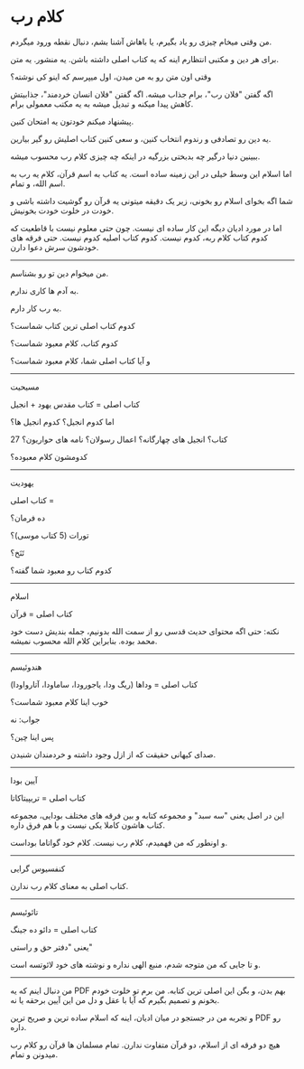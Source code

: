 ﻿<h1>کلام رب</h1>

<p>من وقتی میخام چیزی رو یاد بگیرم، یا باهاش آشنا بشم، دنبال نقطه ورود میگردم.</p>
<p>برای هر دین و مکتبی انتظارم اینه که یه کتاب اصلی داشته باشن. یه منشور. یه متن.</p>
<p>وقتی اون متن رو به من میدن، اول میپرسم که اینو کی نوشته؟</p>
<p>اگه گفتن "فلان رب"، برام جذاب میشه. اگه گفتن "فلان انسان خردمند"، جذابیتش کاهش پیدا میکنه و تبدیل میشه به یه مکتب معمولی برام.</p>
<p>پیشنهاد میکنم خودتون یه امتحان کنین.</p>
<p>یه دین رو تصادفی و رندوم انتخاب کنین، و سعی کنین کتاب اصلیش رو گیر بیارین.</p>
<p>ببینین دنیا درگیر چه بدبختی بزرگیه در اینکه چه چیزی کلام رب محسوب میشه.</p>
<p>اما اسلام این وسط خیلی در این زمینه ساده است. یه کتاب به اسم قرآن، کلام یه رب به اسم الله، و تمام.</p>
<p>شما اگه بخوای اسلام رو بخونی، زیر یک دقیقه میتونی یه قرآن رو گوشیت داشته باشی و خودت در خلوت خودت بخونیش.</p>
<p>اما در مورد ادیان دیگه این کار ساده ای نیست. چون حتی معلوم نیست با قاطعیت که کدوم کتاب کلام ربه، کدوم نیست. کدوم کتاب اصلیه کدوم نیست. حتی فرقه های خودشون سرش دعوا دارن.</p>
<hr />
<p>من میخوام دین تو رو بشناسم.</p>
<p>به آدم ها کاری ندارم.</p>
<p>به رب کار دارم.</p>
<p>کدوم کتاب اصلی ترین کتاب شماست؟</p>
<p>کدوم کتاب، کلام معبود شماست؟</p>
<p>و آیا کتاب اصلی شما، کلام معبود شماست؟</p>
<hr />
<p>مسیحیت</p>
<p>کتاب اصلی = کتاب مقدس یهود + انجیل</p>
<p>اما کدوم انجیل؟ کدوم انجیل ها؟</p>
<p>27 کتاب؟ انجیل های چهارگانه؟ اعمال رسولان؟ نامه های حواریون؟</p>
<p>کدومشون کلام معبوده؟</p>
<hr />
<p>یهودیت</p>
<p>کتاب اصلی = </p>
<p>ده فرمان؟</p>
<p>تورات (5 کتاب موسی)؟</p>
<p>تَنَخ؟</p>
<p>کدوم کتاب رو معبود شما گفته؟</p>
<hr />
<p>اسلام</p>
<p>کتاب اصلی = قرآن</p>
<p>نکته: حتی اگه محتوای حدیث قدسی رو از سمت الله بدونیم، جمله بندیش دست خود محمد بوده. بنابراین کلام الله محسوب نمیشه.</p>
<hr />
<p>هندوئیسم</p>
<p>کتاب اصلی = وداها (ریگ ودا، یاجورودا، ساماودا، آتارواودا)</p>
<p>خوب اینا کلام معبود شماست؟</p>
<p>جواب: نه</p>
<p>پس اینا چین؟</p>
<p>صدای کیهانی حقیقت که از ازل وجود داشته و خردمندان شنیدن.</p>
<hr />
<p>آیین بودا</p>
<p>کتاب اصلی = تریپیتاکاتا</p>
<p>این در اصل یعنی "سه سبد" و مجموعه کتابه و بین فرقه های مختلف بودایی، مجموعه کتاب هاشون کاملا یکی نیست و با هم فرق داره.</p>
<p>و اونطور که من فهمیدم، کلام رب نیست. کلام خود گواتاما بوداست.</p>
<hr />
<p>کنفسیوس گرایی</p>
<p>کتاب اصلی به معنای کلام رب ندارن.</p>
<hr />
<p>تائوئیسم</p>
<p>کتاب اصلی = دائو ده جینگ</p>
<p>یعنی "دفتر حق و راستی"</p>
<p>و تا جایی که من متوجه شدم، منبع الهی نداره و نوشته های خود لائوتسه است.</p>
<hr />
<p>من دنبال اینم که یه PDF بهم بدن، و بگن این اصلی ترین کتابه. من برم تو خلوت خودم بخونم و تصمیم بگیرم که آیا با عقل و دل من این آیین برحقه یا نه.</p>
<p>و تجربه من در جستجو در میان ادیان، اینه که اسلام ساده ترین و صریح ترین PDF رو داره.</p>
<p>هیچ دو فرقه ای از اسلام، دو قرآن متفاوت ندارن. تمام مسلمان ها قرآن رو کلام رب میدونن و تمام.</p>